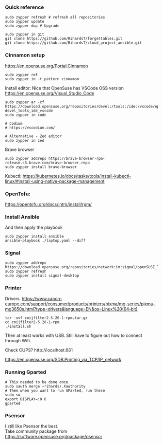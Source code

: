 ### Quick reference
```
sudo zypper refresh # refresh all repositories
sudo zypper update
sudo zypper dup # Upgrade
```

```
sudo zypper in git
git clone https://github.com/RihardsT/forgettables.git
git clone https://github.com/RihardsT/cloud_project_ansible.git
```

### Cinnamon setup
https://en.opensuse.org/Portal:Cinnamon
```
sudo zypper ref
sudo zypper in -t pattern cinnamon
```

Install editor:
Nice that OpenSuse has VSCode OSS version https://en.opensuse.org/Visual_Studio_Code
```
sudo zypper ar -cf https://download.opensuse.org/repositories/devel:/tools:/ide:/vscode/openSUSE_Tumbleweed devel_tools_ide_vscode
sudo zypper in code

# Codium
# https://vscodium.com/

# Alternative - Zed editor
sudo zypper in zed
```

Brave browser
```
sudo zypper addrepo https://brave-browser-rpm-release.s3.brave.com/brave-browser.repo
sudo zypper install brave-browser
```

Kubectl:
https://kubernetes.io/docs/tasks/tools/install-kubectl-linux/#install-using-native-package-management

### OpenTofu:
https://opentofu.org/docs/intro/install/rpm/

### Install Ansible
And then apply the playbook
```
sudo zypper install ansible
ansible-playbook ./laptop.yaml --diff
```

### Signal
```
sudo zypper addrepo https://download.opensuse.org/repositories/network:im:signal/openSUSE_Tumbleweed/network:im:signal.repo
sudo zypper refresh
sudo zypper install signal-desktop
```


### Printer
Drivers.
https://www.canon-europe.com/support/consumer/products/printers/pixma/mg-series/pixma-mg3650s.html?type=drivers&language=EN&os=Linux%20(64-bit)
```
tar -xvf cnijfilter2-5.20-1-rpm.tar.gz
cd cnijfilter2-5.20-1-rpm
./install.sh
```
Then at least works with USB. Still have to figure out how to connect through Wifi

Check CUPS? http://localhost:631

https://en.opensuse.org/SDB:Printing_via_TCP/IP_network



### Running Gparted
```
# This needed to be done once
sudo xauth merge ~rihards/.Xauthority
# Then when you want to run GParted, run these
sudo su
export DISPLAY=:0.0
gparted
```



### Psensor
I still like Psensor the best.  
Take community package from https://software.opensuse.org/package/psensor
